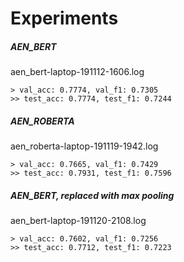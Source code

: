 # Experiments
##### AEN_BERT
aen_bert-laptop-191112-1606.log
```shell script
> val_acc: 0.7774, val_f1: 0.7305
>> test_acc: 0.7774, test_f1: 0.7244
```
##### AEN_ROBERTA
aen_roberta-laptop-191119-1942.log
```shell script
> val_acc: 0.7665, val_f1: 0.7429
>> test_acc: 0.7931, test_f1: 0.7596
```
##### AEN_BERT, replaced with max pooling
aen_bert-laptop-191120-2108.log
```shell script
> val_acc: 0.7602, val_f1: 0.7256
>> test_acc: 0.7712, test_f1: 0.7223
```